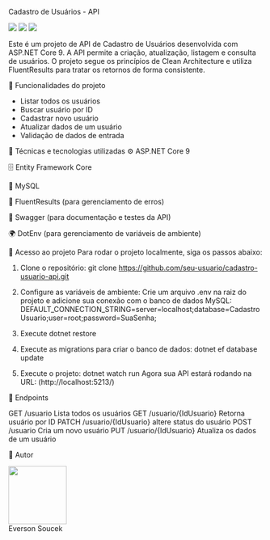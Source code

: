 Cadastro de Usuários - API
<div> <img src="https://img.shields.io/badge/Concluido-green">
<img src="https://img.shields.io/github/languages/top/EversonSoucek/ControleUsuarios-api-aspnet">
<img src="https://img.shields.io/github/languages/code-size/EversonSoucek/ControleUsuarios-api-aspnet"> </div>

Este é um projeto de API de Cadastro de Usuários desenvolvida com ASP.NET Core 9. A API permite a criação, atualização, listagem e consulta de usuários. O projeto segue os princípios de Clean Architecture e utiliza FluentResults para tratar os retornos de forma consistente.

:hammer: Funcionalidades do projeto
- Listar todos os usuários
- Buscar usuário por ID
- Cadastrar novo usuário
- Atualizar dados de um usuário
- Validação de dados de entrada

:wrench: Técnicas e tecnologias utilizadas
⚙️ ASP.NET Core 9

🗄️ Entity Framework Core

💾 MySQL

📜 FluentResults (para gerenciamento de erros)

📝 Swagger (para documentação e testes da API)

🌍 DotEnv (para gerenciamento de variáveis de ambiente)

:file_folder: Acesso ao projeto
Para rodar o projeto localmente, siga os passos abaixo:

1. Clone o repositório:
git clone https://github.com/seu-usuario/cadastro-usuario-api.git

3. Configure as variáveis de ambiente:
Crie um arquivo .env na raiz do projeto e adicione sua conexão com o banco de dados MySQL:
DEFAULT_CONNECTION_STRING=server=localhost;database=CadastroUsuario;user=root;password=SuaSenha;

4. Execute dotnet restore

5. Execute as migrations para criar o banco de dados:
dotnet ef database update

6. Execute o projeto:
dotnet watch run
Agora sua API estará rodando na URL: (http://localhost:5213/)

📌 Endpoints

GET	/usuario	Lista todos os usuários
GET	/usuario/{IdUsuario}	Retorna usuário por ID
PATCH /usuario/{IdUsuario} altere status do usuário
POST	/usuario	Cria um novo usuário
PUT	/usuario/{IdUsuario}	Atualiza os dados de um usuário

:pencil: Autor

<img src='https://avatars.githubusercontent.com/u/105561519?v=4' width=115><br> Everson Soucek
